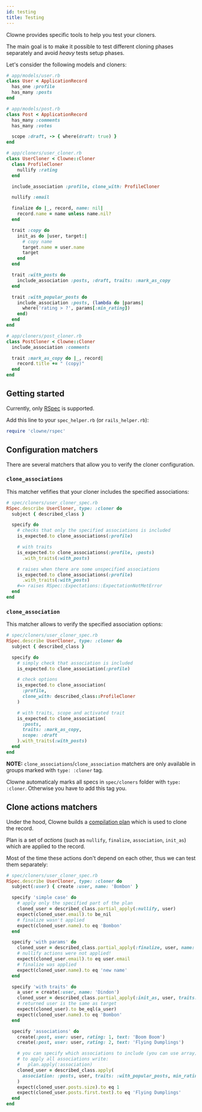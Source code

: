 ```yaml
---
id: testing
title: Testing
---
```


Clowne provides specific tools to help you test your cloners.

The main goal is to make it possible to test different cloning phases separately and avoid _heavy_ tests setup phases.

Let's consider the following models and cloners:

```ruby
# app/models/user.rb
class User < ApplicationRecord
  has_one :profile
  has_many :posts
end

# app/models/post.rb
class Post < ApplicationRecord
  has_many :comments
  has_many :votes

  scope :draft, -> { where(draft: true) }
end

# app/cloners/user_cloner.rb
class UserCloner < Clowne::Cloner
  class ProfileCloner
    nullify :rating
  end

  include_association :profile, clone_with: ProfileCloner

  nullify :email

  finalize do |_, record, name: nil|
    record.name = name unless name.nil?
  end

  trait :copy do
    init_as do |user, target:|
      # copy name
      target.name = user.name
      target
    end
  end

  trait :with_posts do
    include_association :posts, :draft, traits: :mark_as_copy
  end

  trait :with_popular_posts do
    include_association :posts, (lambda do |params|
      where('rating > ?', params[:min_rating])
    end)
  end
end

# app/cloners/post_cloner.rb
class PostCloner < Clowne::Cloner
  include_association :comments

  trait :mark_as_copy do |_, record|
    record.title += " (copy)"
  end
end
```

## Getting started

Currently, only [RSpec](http://rspec.info/) is supported.

Add this line to your `spec_helper.rb` (or `rails_helper.rb`):

```ruby
require 'clowne/rspec'
```

## Configuration matchers

There are several matchers that allow you to verify the cloner configuration.

### `clone_associations`

This matcher vefifies that your cloner includes the specified associations:

```ruby
# spec/cloners/user_cloner_spec.rb
RSpec.describe UserCloner, type: :cloner do
  subject { described_class }

  specify do
    # checks that only the specified associations is included
    is_expected.to clone_associations(:profile)

    # with traits
    is_expected.to clone_associations(:profile, :posts)
      .with_traits(:with_posts)

    # raises when there are some unspecified associations
    is_expected.to clone_associations(:profile)
      .with_traits(:with_posts)
    #=> raises RSpec::Expectations::ExpectationNotMetError
  end
end
```

### `clone_association`

This matcher allows to verify the specified association options:

```ruby
# spec/cloners/user_cloner_spec.rb
RSpec.describe UserCloner, type: :cloner do
  subject { described_class }

  specify do
    # simply check that association is included
    is_expected.to clone_association(:profile)

    # check options
    is_expected.to clone_association(
      :profile,
      clone_with: described_class::ProfileCloner
    )

    # with traits, scope and activated trait
    is_expected.to clone_association(
      :posts,
      traits: :mark_as_copy,
      scope: :draft
    ).with_traits(:with_posts)
  end
end
```

**NOTE:** `clone_associations`/`clone_association` matchers are only available in groups marked with `type: :cloner` tag.

Clowne automaticaly marks all specs in `spec/cloners` folder with `type: :cloner`. Otherwise you have to add this tag you.


## Clone actions matchers

Under the hood, Clowne builds a [compilation plan](architecture.md) which is used to clone the record.

Plan is a set of _actions_ (such as `nullify`, `finalize`, `association`, `init_as`) which are applied to the record.

Most of the time these actions don't depend on each other, thus we can test them separately:

```ruby
# spec/cloners/user_cloner_spec.rb
RSpec.describe UserCloner, type: :cloner do
  subject(:user) { create :user, name: 'Bombon' }

  specify 'simple case' do
    # apply only the specified part of the plan
    cloned_user = described_class.partial_apply(:nullify, user)
    expect(cloned_user.email).to be_nil
    # finalize wasn't applied
    expect(cloned_user.name).to eq 'Bombon'
  end

  specify 'with params' do
    cloned_user = described_class.partial_apply(:finalize, user, name: 'new name')
    # nullify actions were not applied!
    expect(cloned_user.email).to eq user.email
    # finalize was applied
    expect(cloned_user.name).to eq 'new name'
  end

  specify 'with traits' do
    a_user = create(:user, name: 'Dindon')
    cloned_user = described_class.partial_apply(:init_as, user, traits: :copy, target: a_user)
    # returned user is the same as target
    expect(cloned_user).to be_eql(a_user)
    expect(cloned_user.name).to eq 'Bombon'
  end

  specify 'associations' do
    create(:post, user: user, rating: 1, text: 'Boom Boom')
    create(:post, user: user, rating: 2, text: 'Flying Dumplings')

    # you can specify which associations to include (you can use array)
    # to apply all associations write:
    #   plan.apply(:association)
    cloned_user = described_class.apply(
      association: :posts, user, traits: :with_popular_posts, min_rating: 1
    )
    expect(cloned_user.posts.size).to eq 1
    expect(cloned_user.posts.first.text).to eq 'Flying Dumplings'
  end
end
```
